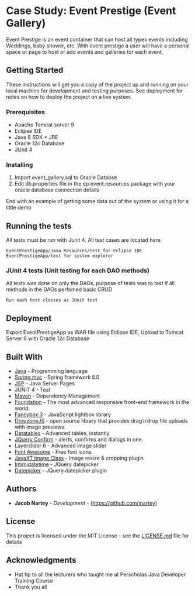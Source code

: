 # Case Study: Event Prestige (Event Gallery)

Event Prestige is an event container that can host all types events including Weddings, baby shower, etc. With event prestige a user will have a personal space or page to host or add events and galleries for each event.

## Getting Started

These instructions will get you a copy of the project up and running on your local machine for development and testing purposes. See deployment for notes on how to deploy the project on a live system.

### Prerequisites

* Apache Tomcat server 9
* Eclipse IDE
* Java 8 SDK * JRE
* Oracle 12c Database
* JUnit 4

### Installing

1.	Import event_gallery.sql to Oracle Databse
2.	Edit db.properties file in the ep.event.resources package with your oracle database connection details

End with an example of getting some data out of the system or using it for a little demo

## Running the tests

All tests must be run with Junit 4. 
All test cases are located here
```
EventPrestigeApp/Java Resources/test for Eclipse IDE
EventPrestigeApp/test for system explorer
```

### JUnit 4 tests (Unit testing for each DAO methods)

All tests was done on only the DAOs, 
purpose of tests was to test if all methods in the DAOs perfomed basic CRUD

```
Run each test classes as JUnit test
```

## Deployment

Export EventPrestigeApp as WAR file using Eclipse IDE, Upload to Tomcat Server 9 with Oracle 12c Database

## Built With

* [Java](https://java.com/en/) - Programming language
* [Spring mvc](https://spring.io/) - Spring framework 5.0
* [JSP](http://www.oracle.com/technetwork/java/index-jsp-138231.html) - Java Server Pages
* JUNIT 4 - Test
* [Maven](https://maven.apache.org/) - Dependency Management
* [Foundation](https://foundation.zurb.com/) - The most advanced responsive front-end framework in the world.
* [Fancybox 3](https://fancyapps.com/fancybox/3/) - JavaScript lightbox library
* [DropzoneJS](http://www.dropzonejs.com/) - open source library that provides drag’n’drop file uploads with image previews.
* [Datatables](https://datatables.net/) - Advanced tables, instantly
* [JQuery Confirm](https://craftpip.github.io/jquery-confirm/) - alerts, confirms and dialogs in one.
* Layerslider 6 - Advanced image slider
* [Font Awesome](https://fontawesome.com/) - Free font icons
* [JavaXT Image Class](http://www.javaxt.com/documentation/?jar=javaxt-core&package=javaxt.io&class=Image) - Image resize & cropping plugin
* [Intimidatetime](http://trentrichardson.com) - JQuery datepicker
* [Datepicker](https://fengyuanchen.github.io/datepicker) - JQuery datepicker plugin

## Authors

* **Jacob Nartey** - *Development* - (https://github.com/jnartey)

## License

This project is licensed under the MIT License - see the [LICENSE.md](LICENSE.md) file for details

## Acknowledgments

* Hat tip to all the lecturers who taught me at Perscholas Java Developer Training Course
* Thank you all
